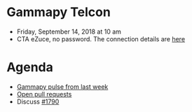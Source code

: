 # Gammapy Telcon

* Friday, September 14, 2018 at 10 am
* CTA eZuce, no password.  The connection details are [here](ezuce.txt)

# Agenda

* [Gammapy pulse from last week](https://github.com/gammapy/gammapy/pulse)
* [Open pull requests](https://github.com/gammapy/gammapy/pulls)
* Discuss [#1790](https://github.com/gammapy/gammapy/issues/1790)
